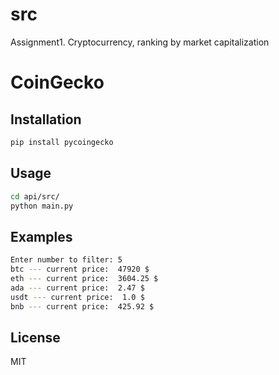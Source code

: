 # src
Assignment1. Cryptocurrency, ranking by market capitalization
# CoinGecko
## Installation
```sh
pip install pycoingecko
```

## Usage
```sh
cd api/src/
python main.py
```

## Examples
```sh
Enter number to filter: 5 
btc --- current price:  47920 $
eth --- current price:  3604.25 $
ada --- current price:  2.47 $
usdt --- current price:  1.0 $
bnb --- current price:  425.92 $
```

## License

MIT

